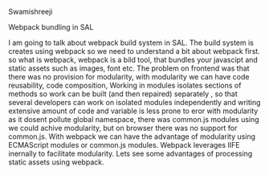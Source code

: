 
Swamishreeji

Webpack bundling in SAL

I am going to talk about webpack build system in SAL. The build system is creates using webpack
so we need to understand a bit about webpack first. so what is webpack, webpack is a bild tool,
that bundles your javascipt and static assets such as images, font etc. The problem on frontend 
was that there was no provision for modularity, with modularity we can have code reusability, 
code composition, Working in modules isolates sections of methods so work can be built (and then repaired) separately ,
so that several developers can work on isolated modules independently and writing extensive amount of code and variable is less prone to eror with modularity as it dosent pollute global namespace, there was common.js modules using we could achive modularity, but on browser there was no support for common.js. With webpack we can have the advantage of modularity using 
ECMAScript modules or common.js modules. Webpack leverages IIFE inernally to facilitate modularity. Lets see some advantages of processing static assets using webpack.